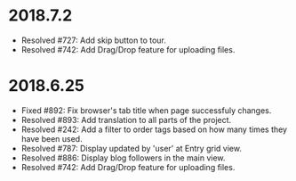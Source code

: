 2018.7.2
=========
- Resolved #727: Add skip button to tour.
- Resolved #742: Add Drag/Drop feature for uploading files.

2018.6.25
=========

- Fixed #892: Fix browser's tab title when page successfuly changes.
- Resolved #893: Add translation to all parts of the project.
- Resolved #242: Add a filter to order tags based on how many times they have been used.
- Resolved #787: Display updated by 'user' at Entry grid view.
- Resolved #886: Display blog followers in the main view.
- Resolved #742: Add Drag/Drop feature for uploading files.
